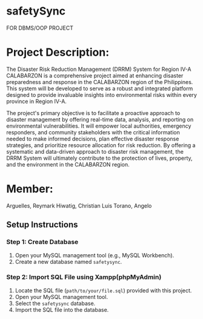 # safetySync
FOR DBMS/OOP PROJECT

# Project Description:
The Disaster Risk Reduction Management (DRRM) System for Region IV-A
CALABARZON is a comprehensive project aimed at enhancing disaster preparedness and
response in the CALABARZON region of the Philippines. This system will be developed to serve
as a robust and integrated platform designed to provide invaluable insights into environmental
risks within every province in Region IV-A.

The project's primary objective is to facilitate a proactive approach to disaster management
by offering real-time data, analysis, and reporting on environmental vulnerabilities. It will
empower local authorities, emergency responders, and community stakeholders with the critical
information needed to make informed decisions, plan effective disaster response strategies, and
prioritize resource allocation for risk reduction. By offering a systematic and data-driven approach
to disaster risk management, the DRRM System will ultimately contribute to the protection of
lives, property, and the environment in the CALABARZON region.


# Member:
 Arguelles, Reymark
 Hiwatig, Christian Luis
 Torano, Angelo

 ## Setup Instructions

### Step 1: Create Database

1. Open your MySQL management tool (e.g., MySQL Workbench).
2. Create a new database named `safetysync`.

### Step 2: Import SQL File using Xampp(phpMyAdmin)

1. Locate the SQL file (`path/to/your/file.sql`) provided with this project.
2. Open your MySQL management tool.
3. Select the `safetysync` database.
4. Import the SQL file into the database.
